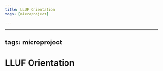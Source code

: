 ```yaml
---
title: LLUF Orientation
tags: [microproject]

---
```


---
tags: microproject
---

# LLUF Orientation
